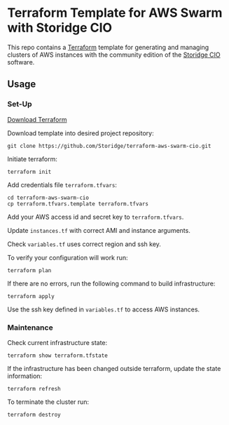 # Terraform Template for AWS Swarm with Storidge CIO
This repo contains a [Terraform](https://www.terraform.io/) template for generating and managing clusters of AWS instances with the community edition of the [Storidge CIO](http://storidge.com/docs/) software.

## Usage
### Set-Up
[Download Terraform](https://www.terraform.io/downloads.html)

Download template into desired project repository:
```
git clone https://github.com/Storidge/terraform-aws-swarm-cio.git
```

Initiate terraform:
```
terraform init
```
Add credentials file `terraform.tfvars`:
```
cd terraform-aws-swarm-cio
cp terraform.tfvars.template terraform.tfvars
```
Add your AWS access id and secret key to `terraform.tfvars`.

Update `instances.tf` with correct AMI and instance arguments.

Check `variables.tf` uses correct region and ssh key.

To verify your configuration will work run:

```
terraform plan
```
If there are no errors, run the following command to build infrastructure:
```
terraform apply
```
Use the ssh key defined in `variables.tf` to access AWS instances.

### Maintenance

Check current infrastructure state:
```
terraform show terraform.tfstate
```

If the infrastructure has been changed outside terraform, update the state information:
```
terraform refresh
```						

To terminate the cluster run:
```
terraform destroy
```					
